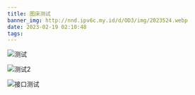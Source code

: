 ```yaml
---
title: 图床测试
banner_img: http://nnd.ipv6c.my.id/d/OD3/img/2023524.webp
date: 2023-02-19 02:10:48
tags:
---
```

![测试](http://nnd.ipv6c.my.id/d/OD3/img/2023524.webp)


![测试2](http://nnd.ipv6c.my.id/p/OD3/img/202369.webp)

![接口测试](https://pic6.58cdn.com.cn/nowater/webim/big/n_v27d073e36603b4d9bbe435ae3461cf527.jpg)




